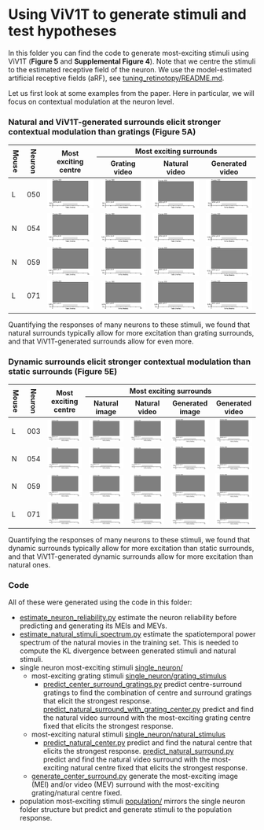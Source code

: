 # Using ViV1T to generate stimuli and test hypotheses

In this folder you can find the code to generate most-exciting stimuli using ViV1T (**Figure 5** and **Supplemental Figure 4**).
Note that we centre the stimuli to the estimated receptive field of the neuron. We use the model-estimated artificial receptive fields (aRF), see [tuning_retinotopy/README.md](../tuning_retinotopy/README.md).

Let us first look at some examples from the paper.
Here in particular, we will focus on contextual modulation at the neuron level.

### Natural and ViV1T-generated surrounds elicit stronger contextual modulation than gratings (Figure 5A)

<table style="width: 100%; table-layout: fixed;">
  <thead>
    <tr>
      <th rowspan="2" style="width: 1%; writing-mode: vertical-lr; white-space: nowrap;">Mouse</th>
      <th rowspan="2" style="width: 1%; writing-mode: vertical-lr; white-space: nowrap;">Neuron</th>
      <th rowspan="2" style="width: 22%;">Most<br>exciting<br>centre</th>
      <th colspan="3" style="width: 67%;">Most exciting surrounds</th>
    </tr>
    <tr>
      <th style="width: 22%;">Grating<br>video</th>
      <th style="width: 22%;">Natural<br>video</th>
      <th style="width: 22%;">Generated<br>video</th>
    </tr>
  </thead>
  <tbody>
    <tr>
      <td>L</td>
      <td>050</td>
      <td><img src="/figures/repo/most_exciting_stimuli/mouseM_neuron050_grating_center.gif" alt="Grating center" style="width: 100%;"></td>
      <td><img src="/figures/repo/most_exciting_stimuli/mouseM_neuron050_grating_center_grating_video_surround.gif" alt="Grating video surround" style="width: 100%;"></td>
      <td><img src="/figures/repo/most_exciting_stimuli/mouseM_neuron050_grating_center_natural_video_surround.gif" alt="Natural video surround" style="width: 100%;"></td>
      <td><img src="/figures/repo/most_exciting_stimuli/mouseM_neuron050_grating_center_generated_video_surround.gif" alt="Generated video surround" style="width: 100%;"></td>
    </tr>
    <tr>
      <td>N</td>
      <td>054</td>
      <td><img src="/figures/repo/most_exciting_stimuli/mouseN_neuron054_grating_center.gif" alt="Grating center" style="width: 100%;"></td>
      <td><img src="/figures/repo/most_exciting_stimuli/mouseN_neuron054_grating_center_grating_video_surround.gif" alt="Grating video surround" style="width: 100%;"></td>
      <td><img src="/figures/repo/most_exciting_stimuli/mouseN_neuron054_grating_center_natural_video_surround.gif" alt="Natural video surround" style="width: 100%;"></td>
      <td><img src="/figures/repo/most_exciting_stimuli/mouseN_neuron054_grating_center_generated_video_surround.gif" alt="Generated video surround" style="width: 100%;"></td>
    </tr>
    <tr>
      <td>N</td>
      <td>059</td>
      <td><img src="/figures/repo/most_exciting_stimuli/mouseN_neuron059_grating_center.gif" alt="Grating center" style="width: 100%;"></td>
      <td><img src="/figures/repo/most_exciting_stimuli/mouseN_neuron059_grating_center_grating_video_surround.gif" alt="Grating video surround" style="width: 100%;"></td>
      <td><img src="/figures/repo/most_exciting_stimuli/mouseN_neuron059_grating_center_natural_video_surround.gif" alt="Natural video surround" style="width: 100%;"></td>
      <td><img src="/figures/repo/most_exciting_stimuli/mouseN_neuron059_grating_center_generated_video_surround.gif" alt="Generated video surround" style="width: 100%;"></td>
    </tr>
    <tr>
      <td>L</td>
      <td>071</td>
      <td><img src="/figures/repo/most_exciting_stimuli/mouseL_neuron071_grating_center.gif" alt="Grating center" style="width: 100%;"></td>
      <td><img src="/figures/repo/most_exciting_stimuli/mouseL_neuron071_grating_center_grating_video_surround.gif" alt="Grating video surround" style="width: 100%;"></td>
      <td><img src="/figures/repo/most_exciting_stimuli/mouseL_neuron071_grating_center_natural_video_surround.gif" alt="Natural video surround" style="width: 100%;"></td>
      <td><img src="/figures/repo/most_exciting_stimuli/mouseL_neuron071_grating_center_generated_video_surround.gif" alt="Generated video surround" style="width: 100%;"></td>
    </tr>
  </tbody>
</table>

Quantifying the responses of many neurons to these stimuli, we found that natural surrounds typically allow for more excitation than grating surrounds,
and that ViV1T-generated surrounds allow for even more.

### Dynamic surrounds elicit stronger contextual modulation than static surrounds (Figure 5E)

<table style="width: 100%; table-layout: fixed;">
  <thead>
    <tr>
      <th rowspan="2" style="width: 1%; writing-mode: vertical-lr; white-space: nowrap;">Mouse</th>
      <th rowspan="2" style="width: 1%; writing-mode: vertical-lr; white-space: nowrap;">Neuron</th>
      <th rowspan="2" style="width: 16%;">Most exciting centre</th>
      <th colspan="4" style="width: 72%;">Most exciting surrounds</th>
    </tr>
    <tr>
      <th style="width: 16%;">Natural image</th>
      <th style="width: 16%;">Natural video</th>
      <th style="width: 16%;">Generated image</th>
      <th style="width: 16%;">Generated video</th>
    </tr>
  </thead>
  <tbody>
    <tr>
      <td>L</td>
      <td>003</td>
      <td><img src="/figures/repo/most_exciting_stimuli/mouseL_neuron003_natural_center.gif" alt="Center" style="width: 100%; height: 100%; object-fit: contain;"></td>
      <td><img src="/figures/repo/most_exciting_stimuli/mouseL_neuron003_natural_center_natural_image_surround.gif" alt="Natural image surround" style="width: 100%; height: 100%; object-fit: contain;"></td>
      <td><img src="/figures/repo/most_exciting_stimuli/mouseL_neuron003_natural_center_natural_video_surround.gif" alt="Natural video surround" style="width: 100%; height: 100%; object-fit: contain;"></td>
      <td><img src="/figures/repo/most_exciting_stimuli/mouseL_neuron003_natural_center_generated_image_surround.gif" alt="Generated image surround" style="width: 100%; height: 100%; object-fit: contain;"></td>
      <td><img src="/figures/repo/most_exciting_stimuli/mouseL_neuron003_natural_center_generated_video_surround.gif" alt="Generated video surround" style="width: 100%; height: 100%; object-fit: contain;"></td>
    </tr>
    <tr>
      <td>N</td>
      <td>054</td>
      <td><img src="/figures/repo/most_exciting_stimuli/mouseN_neuron054_natural_center.gif" alt="Center" style="width: 100%; height: 100%; object-fit: contain;"></td>
      <td><img src="/figures/repo/most_exciting_stimuli/mouseN_neuron054_natural_center_natural_image_surround.gif" alt="Natural image surround" style="width: 100%; height: 100%; object-fit: contain;"></td>
      <td><img src="/figures/repo/most_exciting_stimuli/mouseN_neuron054_natural_center_natural_video_surround.gif" alt="Natural video surround" style="width: 100%; height: 100%; object-fit: contain;"></td>
      <td><img src="/figures/repo/most_exciting_stimuli/mouseN_neuron054_natural_center_generated_image_surround.gif" alt="Generated image surround" style="width: 100%; height: 100%; object-fit: contain;"></td>
      <td><img src="/figures/repo/most_exciting_stimuli/mouseN_neuron054_natural_center_generated_video_surround.gif" alt="Generated video surround" style="width: 100%; height: 100%; object-fit: contain;"></td>
    </tr>
    <tr>
      <td>N</td>
      <td>059</td>
      <td><img src="/figures/repo/most_exciting_stimuli/mouseN_neuron059_natural_center.gif" alt="Center" style="width: 100%; height: 100%; object-fit: contain;"></td>
      <td><img src="/figures/repo/most_exciting_stimuli/mouseN_neuron059_natural_center_natural_image_surround.gif" alt="Natural image surround" style="width: 100%; height: 100%; object-fit: contain;"></td>
      <td><img src="/figures/repo/most_exciting_stimuli/mouseN_neuron059_natural_center_natural_video_surround.gif" alt="Natural video surround" style="width: 100%; height: 100%; object-fit: contain;"></td>
      <td><img src="/figures/repo/most_exciting_stimuli/mouseN_neuron059_natural_center_generated_image_surround.gif" alt="Generated image surround" style="width: 100%; height: 100%; object-fit: contain;"></td>
      <td><img src="/figures/repo/most_exciting_stimuli/mouseN_neuron059_natural_center_generated_video_surround.gif" alt="Generated video surround" style="width: 100%; height: 100%; object-fit: contain;"></td>
    </tr>
    <tr>
      <td>L</td>
      <td>071</td>
      <td><img src="/figures/repo/most_exciting_stimuli/mouseL_neuron071_natural_center.gif" alt="Center" style="width: 100%; height: 100%; object-fit: contain;"></td>
      <td><img src="/figures/repo/most_exciting_stimuli/mouseL_neuron071_natural_center_natural_image_surround.gif" alt="Natural image surround" style="width: 100%; height: 100%; object-fit: contain;"></td>
      <td><img src="/figures/repo/most_exciting_stimuli/mouseL_neuron071_natural_center_natural_video_surround.gif" alt="Natural video surround" style="width: 100%; height: 100%; object-fit: contain;"></td>
      <td><img src="/figures/repo/most_exciting_stimuli/mouseL_neuron071_natural_center_generated_image_surround.gif" alt="Generated image surround" style="width: 100%; height: 100%; object-fit: contain;"></td>
      <td><img src="/figures/repo/most_exciting_stimuli/mouseL_neuron071_natural_center_generated_video_surround.gif" alt="Generated video surround" style="width: 100%; height: 100%; object-fit: contain;"></td>
    </tr>
  </tbody>
</table>
Quantifying the responses of many neurons to these stimuli, we found that dynamic surrounds typically allow for more excitation than static surrounds,
and that ViV1T-generated dynamic surrounds allow for more excitation than natural ones.

### Code
All of these were generated using the code in this folder:

- [estimate_neuron_reliability.py](estimate_neuron_reliability.py) estimate the neuron reliability before predicting and generating its MEIs and MEVs.
- [estimate_natural_stimuli_spectrum.py](estimate_natural_stimuli_spectrum.py) estimate the spatiotemporal power spectrum of the natural movies in the training set. This is needed to compute the KL divergence between generated stimuli and natural stimuli.
- single neuron most-exciting stimuli [single_neuron/](single_neuron)
  - most-exciting grating stimuli [single_neuron/grating_stimulus](single_neuron/grating_stimulus)
    - [predict_center_surround_gratings.py](single_neuron/grating_stimulus/predict_center_surround_gratings.py) predict centre-surround gratings to find the combination of centre and surround gratings that elicit the strongest response.
    [predict_natural_surround_with_grating_center.py](single_neuron/grating_stimulus/predict_natural_surround_with_grating_center.py) predict and find the natural video surround with the most-exciting grating centre fixed that elicits the strongest response.
  - most-exciting natural stimuli [single_neuron/natural_stimulus](single_neuron/natural_stimulus)
    - [predict_natural_center.py](single_neuron/natural_stimulus/predict_natural_center.py) predict and find the natural centre that elicits the strongest response.
    [predict_natural_surround.py](single_neuron/natural_stimulus/predict_natural_surround.py) predict and find the natural video surround with the most-exciting natural centre fixed that elicits the strongest response.
  - [generate_center_surround.py](single_neuron/generate_center_surround.py) generate the most-exciting image (MEI) and/or video (MEV) surround with the most-exciting grating/natural centre fixed.
- population most-exciting stimuli [population/](population) mirrors the single neuron folder structure but predict and generate stimuli to the population response.
